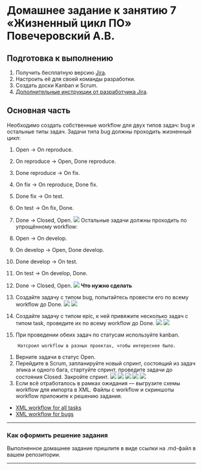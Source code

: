 # Домашнее задание к занятию 7 «Жизненный цикл ПО» Повечеровский А.В.

## Подготовка к выполнению

1. Получить бесплатную версию [Jira](https://www.atlassian.com/ru/software/jira/free).
2. Настроить её для своей команды разработки.
3. Создать доски Kanban и Scrum.
4. [Дополнительные инструкции от разработчика Jira](https://support.atlassian.com/jira-cloud-administration/docs/import-and-export-issue-workflows/).

## Основная часть

Необходимо создать собственные workflow для двух типов задач: bug и остальные типы задач. Задачи типа bug должны проходить жизненный цикл:

1. Open -> On reproduce.
2. On reproduce -> Open, Done reproduce.
3. Done reproduce -> On fix.
4. On fix -> On reproduce, Done fix.
5. Done fix -> On test.
6. On test -> On fix, Done.
7. Done -> Closed, Open.
![](./res/workflow_bugs.png)
Остальные задачи должны проходить по упрощённому workflow:

1. Open -> On develop.
2. On develop -> Open, Done develop.
3. Done develop -> On test.
4. On test -> On develop, Done.
5. Done -> Closed, Open.
![](./res/workflow.png)
**Что нужно сделать**

1. Создайте задачу с типом bug, попытайтесь провести его по всему workflow до Done.
![](./res/sprint_1.png)
![](./res/sprint_2.png)
1. Создайте задачу с типом epic, к ней привяжите несколько задач с типом task, проведите их по всему workflow до Done.
![](./res/epic_scr1.png)
![](./res/epic_scr2.png)
1. При проведении обеих задач по статусам используйте kanban.
```
    Натсроил workflow в разных проектах, чтобы интереснее было.
``` 
1. Верните задачи в статус Open.
1. Перейдите в Scrum, запланируйте новый спринт, состоящий из задач эпика и одного бага, стартуйте спринт, проведите задачи до состояния Closed. Закройте спринт.
![](./res/prepare_to_start_sprint.png)
![](./res/prepare_to_start_sprint2.png)
![](./res/epic_scr1.png)
![](./res/epic_scr2.png)
![](./res/close_sprint.png)
2. Если всё отработалось в рамках ожидания — выгрузите схемы workflow для импорта в XML. Файлы с workflow и скриншоты workflow приложите к решению задания.
- [XML workflow for all tasks](./res/all_tasks.xml)
- [XML workflow for bugs](./res/for_bugs.xml)

---

### Как оформить решение задания

Выполненное домашнее задание пришлите в виде ссылки на .md-файл в вашем репозитории.

---